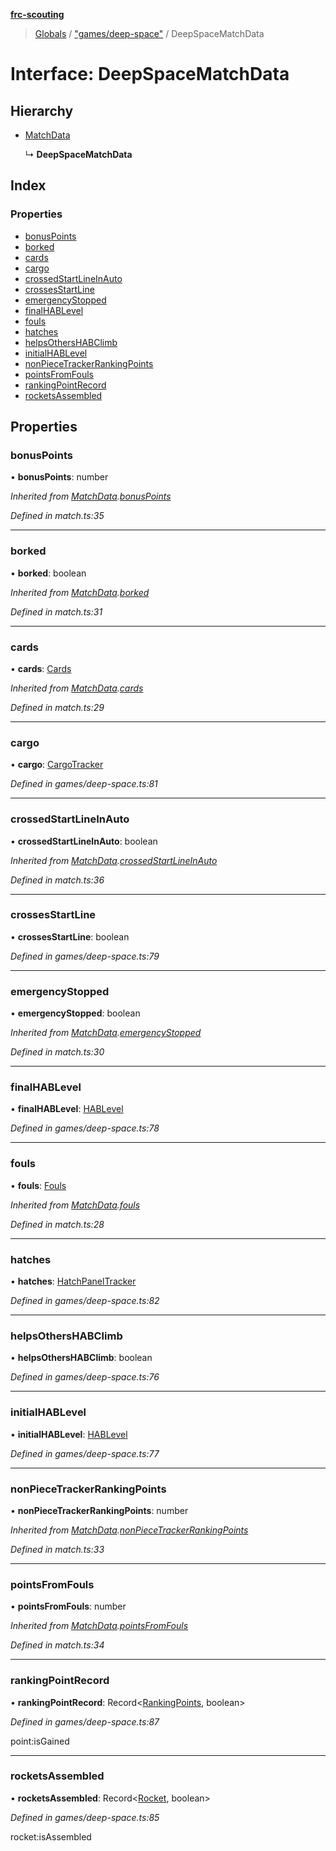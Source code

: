 **[frc-scouting](../README.md)**

> [Globals](../globals.md) / ["games/deep-space"](../modules/_games_deep_space_.md) / DeepSpaceMatchData

# Interface: DeepSpaceMatchData

## Hierarchy

* [MatchData](_match_.matchdata.md)

  ↳ **DeepSpaceMatchData**

## Index

### Properties

* [bonusPoints](_games_deep_space_.deepspacematchdata.md#bonuspoints)
* [borked](_games_deep_space_.deepspacematchdata.md#borked)
* [cards](_games_deep_space_.deepspacematchdata.md#cards)
* [cargo](_games_deep_space_.deepspacematchdata.md#cargo)
* [crossedStartLineInAuto](_games_deep_space_.deepspacematchdata.md#crossedstartlineinauto)
* [crossesStartLine](_games_deep_space_.deepspacematchdata.md#crossesstartline)
* [emergencyStopped](_games_deep_space_.deepspacematchdata.md#emergencystopped)
* [finalHABLevel](_games_deep_space_.deepspacematchdata.md#finalhablevel)
* [fouls](_games_deep_space_.deepspacematchdata.md#fouls)
* [hatches](_games_deep_space_.deepspacematchdata.md#hatches)
* [helpsOthersHABClimb](_games_deep_space_.deepspacematchdata.md#helpsothershabclimb)
* [initialHABLevel](_games_deep_space_.deepspacematchdata.md#initialhablevel)
* [nonPieceTrackerRankingPoints](_games_deep_space_.deepspacematchdata.md#nonpiecetrackerrankingpoints)
* [pointsFromFouls](_games_deep_space_.deepspacematchdata.md#pointsfromfouls)
* [rankingPointRecord](_games_deep_space_.deepspacematchdata.md#rankingpointrecord)
* [rocketsAssembled](_games_deep_space_.deepspacematchdata.md#rocketsassembled)

## Properties

### bonusPoints

•  **bonusPoints**: number

*Inherited from [MatchData](_match_.matchdata.md).[bonusPoints](_match_.matchdata.md#bonuspoints)*

*Defined in match.ts:35*

___

### borked

•  **borked**: boolean

*Inherited from [MatchData](_match_.matchdata.md).[borked](_match_.matchdata.md#borked)*

*Defined in match.ts:31*

___

### cards

•  **cards**: [Cards](_match_.cards.md)

*Inherited from [MatchData](_match_.matchdata.md).[cards](_match_.matchdata.md#cards)*

*Defined in match.ts:29*

___

### cargo

•  **cargo**: [CargoTracker](../classes/_games_deep_space_.cargotracker.md)

*Defined in games/deep-space.ts:81*

___

### crossedStartLineInAuto

•  **crossedStartLineInAuto**: boolean

*Inherited from [MatchData](_match_.matchdata.md).[crossedStartLineInAuto](_match_.matchdata.md#crossedstartlineinauto)*

*Defined in match.ts:36*

___

### crossesStartLine

•  **crossesStartLine**: boolean

*Defined in games/deep-space.ts:79*

___

### emergencyStopped

•  **emergencyStopped**: boolean

*Inherited from [MatchData](_match_.matchdata.md).[emergencyStopped](_match_.matchdata.md#emergencystopped)*

*Defined in match.ts:30*

___

### finalHABLevel

•  **finalHABLevel**: [HABLevel](../modules/_games_deep_space_.md#hablevel)

*Defined in games/deep-space.ts:78*

___

### fouls

•  **fouls**: [Fouls](_match_.fouls.md)

*Inherited from [MatchData](_match_.matchdata.md).[fouls](_match_.matchdata.md#fouls)*

*Defined in match.ts:28*

___

### hatches

•  **hatches**: [HatchPanelTracker](../classes/_games_deep_space_.hatchpaneltracker.md)

*Defined in games/deep-space.ts:82*

___

### helpsOthersHABClimb

•  **helpsOthersHABClimb**: boolean

*Defined in games/deep-space.ts:76*

___

### initialHABLevel

•  **initialHABLevel**: [HABLevel](../modules/_games_deep_space_.md#hablevel)

*Defined in games/deep-space.ts:77*

___

### nonPieceTrackerRankingPoints

•  **nonPieceTrackerRankingPoints**: number

*Inherited from [MatchData](_match_.matchdata.md).[nonPieceTrackerRankingPoints](_match_.matchdata.md#nonpiecetrackerrankingpoints)*

*Defined in match.ts:33*

___

### pointsFromFouls

•  **pointsFromFouls**: number

*Inherited from [MatchData](_match_.matchdata.md).[pointsFromFouls](_match_.matchdata.md#pointsfromfouls)*

*Defined in match.ts:34*

___

### rankingPointRecord

•  **rankingPointRecord**: Record\<[RankingPoints](../modules/_games_deep_space_.md#rankingpoints), boolean>

*Defined in games/deep-space.ts:87*

point:isGained

___

### rocketsAssembled

•  **rocketsAssembled**: Record\<[Rocket](../modules/_games_deep_space_.md#rocket), boolean>

*Defined in games/deep-space.ts:85*

rocket:isAssembled
